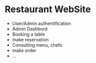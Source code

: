 # Restaurant WebSite
- User/Admin authentification
- Admin Dashbord
- Booking a table
- make reservation
- Consulting menu, chefs
- make order
- ...
